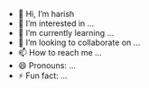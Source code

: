- 👋 Hi, I’m harish
- 👀 I’m interested in ...
- 🌱 I’m currently learning ...
- 💞️ I’m looking to collaborate on ...
- 📫 How to reach me ...
- 😄 Pronouns: ...
- ⚡ Fun fact: ...

<!---
gbbgsbyuuysagxbdsajgt/gbbgsbyuuysagxbdsajgt is a ✨ special ✨ repository because its `README.md` (this file) appears on your GitHub profile.
You can click the Preview link to take a look at your changes.
--->
